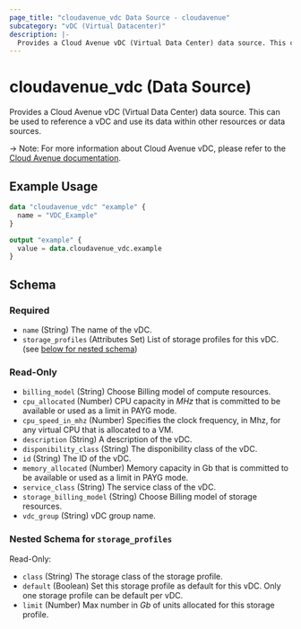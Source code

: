 ```yaml
---
page_title: "cloudavenue_vdc Data Source - cloudavenue"
subcategory: "vDC (Virtual Datacenter)"
description: |-
  Provides a Cloud Avenue vDC (Virtual Data Center) data source. This can be used to reference a vDC and use its data within other resources or data sources.
---
```


# cloudavenue_vdc (Data Source)

Provides a Cloud Avenue vDC (Virtual Data Center) data source. This can be used to reference a vDC and use its data within other resources or data sources.

 -> Note: For more information about Cloud Avenue vDC, please refer to the [Cloud Avenue documentation](https://wiki.cloudavenue.orange-business.com/wiki/Datacenter_virtuel).

## Example Usage

```terraform
data "cloudavenue_vdc" "example" {
  name = "VDC_Example"
}

output "example" {
  value = data.cloudavenue_vdc.example
}
```

<!-- schema generated by tfplugindocs -->
## Schema

### Required

- `name` (String) The name of the vDC.
- `storage_profiles` (Attributes Set) List of storage profiles for this vDC. (see [below for nested schema](#nestedatt--storage_profiles))

### Read-Only

- `billing_model` (String) Choose Billing model of compute resources.
- `cpu_allocated` (Number) CPU capacity in *MHz* that is committed to be available or used as a limit in PAYG mode.
- `cpu_speed_in_mhz` (Number) Specifies the clock frequency, in Mhz, for any virtual CPU that is allocated to a VM.
- `description` (String) A description of the vDC.
- `disponibility_class` (String) The disponibility class of the vDC.
- `id` (String) The ID of the vDC.
- `memory_allocated` (Number) Memory capacity in Gb that is committed to be available or used as a limit in PAYG mode.
- `service_class` (String) The service class of the vDC.
- `storage_billing_model` (String) Choose Billing model of storage resources.
- `vdc_group` (String) vDC group name.

<a id="nestedatt--storage_profiles"></a>
### Nested Schema for `storage_profiles`

Read-Only:

- `class` (String) The storage class of the storage profile.
- `default` (Boolean) Set this storage profile as default for this vDC. Only one storage profile can be default per vDC.
- `limit` (Number) Max number in *Gb* of units allocated for this storage profile.

